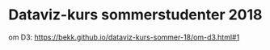 # Dataviz-kurs sommerstudenter 2018

om D3: https://bekk.github.io/dataviz-kurs-sommer-18/om-d3.html#1
